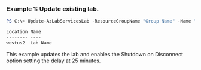 ### Example 1: Update existing lab.
```powershell
PS C:\> Update-AzLabServicesLab -ResourceGroupName "Group Name" -Name "Lab Name" -AutoShutdownProfileShutdownOnDisconnect Enabled -AutoShutdownProfileDisconnectDelay "00:25:00"

Location Name
-------- ----
westus2  Lab Name
```

This example updates the lab and enables the Shutdown on Disconnect option setting the delay at 25 minutes.
